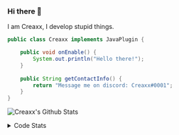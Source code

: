 ### Hi there 👋

I am Creaxx, I develop stupid things. 

```java
public class Creaxx implements JavaPlugin {

    public void onEnable() {
        System.out.println("Hello there!");
    }
    
    public String getContactInfo() {
        return "Message me on discord: Creaxx#0001";
    }
}
```

![Creaxx's Github Stats](https://github-readme-stats.vercel.app/api?username=CreaxxOG&show_icons=true&theme=dark&count_private=true)

<details>
  <summary>Code Stats</summary>

<!--START_SECTION:waka-->
![Code Time](http://img.shields.io/badge/Code%20Time-956%20hrs%2051%20mins-blue)

![Lines of code](https://img.shields.io/badge/From%20Hello%20World%20I%27ve%20Written-170%20lines%20of%20code-blue)

**🐱 My GitHub Data** 

> 🏆 476 Contributions in the Year 2022
 > 
> 📦 66.1 kB Used in GitHub's Storage 
 > 
> 🚫 Not Opted to Hire
 > 
> 📜 3 Public Repositories 
 > 
> 🔑 2 Private Repositories  
 > 
**I'm a Night 🦉** 

```text
🌞 Morning    21 commits     █░░░░░░░░░░░░░░░░░░░░░░░░   4.44% 
🌆 Daytime    207 commits    ███████████░░░░░░░░░░░░░░   43.76% 
🌃 Evening    232 commits    ████████████░░░░░░░░░░░░░   49.05% 
🌙 Night      13 commits     ░░░░░░░░░░░░░░░░░░░░░░░░░   2.75%

```
📅 **I'm Most Productive on Saturday** 

```text
Monday       67 commits     ███░░░░░░░░░░░░░░░░░░░░░░   14.16% 
Tuesday      59 commits     ███░░░░░░░░░░░░░░░░░░░░░░   12.47% 
Wednesday    78 commits     ████░░░░░░░░░░░░░░░░░░░░░   16.49% 
Thursday     43 commits     ██░░░░░░░░░░░░░░░░░░░░░░░   9.09% 
Friday       54 commits     ██░░░░░░░░░░░░░░░░░░░░░░░   11.42% 
Saturday     90 commits     ████░░░░░░░░░░░░░░░░░░░░░   19.03% 
Sunday       82 commits     ████░░░░░░░░░░░░░░░░░░░░░   17.34%

```


📊 **This Week I Spent My Time On** 

```text
💬 Programming Languages: 
Java                     11 hrs 36 mins      ███████████████████████░░   94.39% 
YAML                     19 mins             ░░░░░░░░░░░░░░░░░░░░░░░░░   2.65% 
XML                      14 mins             ░░░░░░░░░░░░░░░░░░░░░░░░░   1.97% 
GitIgnore file           2 mins              ░░░░░░░░░░░░░░░░░░░░░░░░░   0.4% 
Text                     1 min               ░░░░░░░░░░░░░░░░░░░░░░░░░   0.27%

🔥 Editors: 
IntelliJ                 12 hrs 17 mins      █████████████████████████   100.0%

```

**I Mostly Code in Java** 

```text
Java                     7 repos             ████████████████░░░░░░░░░   63.64% 
Kotlin                   3 repos             ██████░░░░░░░░░░░░░░░░░░░   27.27% 
EJS                      1 repo              ██░░░░░░░░░░░░░░░░░░░░░░░   9.09%

```



 Last Updated on 03/11/2022 06:32:41 UTC
<!--END_SECTION:waka-->
</details>
